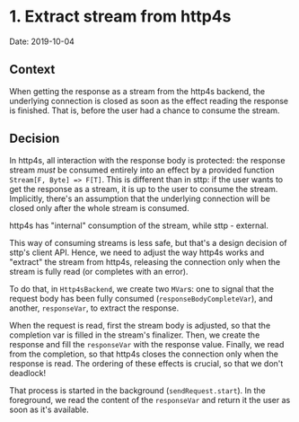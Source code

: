 # 1. Extract stream from http4s

Date: 2019-10-04

## Context

When getting the response as a stream from the http4s backend, the underlying connection is closed as soon as
the effect reading the response is finished. That is, before the user had a chance to consume the stream.

## Decision

In http4s, all interaction with the response body is protected: the response stream *must* be consumed
entirely into an effect by a provided function `Stream[F, Byte] => F[T]`. This is different than in sttp:
if the user wants to get the response as a stream, it is up to the user to consume the stream. Implicitly,
there's an assumption that the underlying connection will be closed only after the whole stream is consumed.

http4s has "internal" consumption of the stream, while sttp - external.

This way of consuming streams is less safe, but that's a design decision of sttp's client API. Hence, we need
to adjust the way http4s works and "extract" the stream from http4s, releasing the connection only when the
stream is fully read (or completes with an error).

To do that, in `Http4sBackend`, we create two `MVar`s: one to signal that the request body has been fully
consumed (`responseBodyCompleteVar`), and another, `responseVar`, to extract the response.

When the request is read, first the stream body is adjusted, so that the completion var is filled in the stream's
finalizer. Then, we create the response and fill the `responseVar` with the response value. Finally, we read from
the completion, so that http4s closes the connection only when the response is read. The ordering of these effects
is crucial, so that we don't deadlock!

That process is started in the background (`sendRequest.start`). In the foreground, we read the content of the
`responseVar` and return it the user as soon as it's available.
